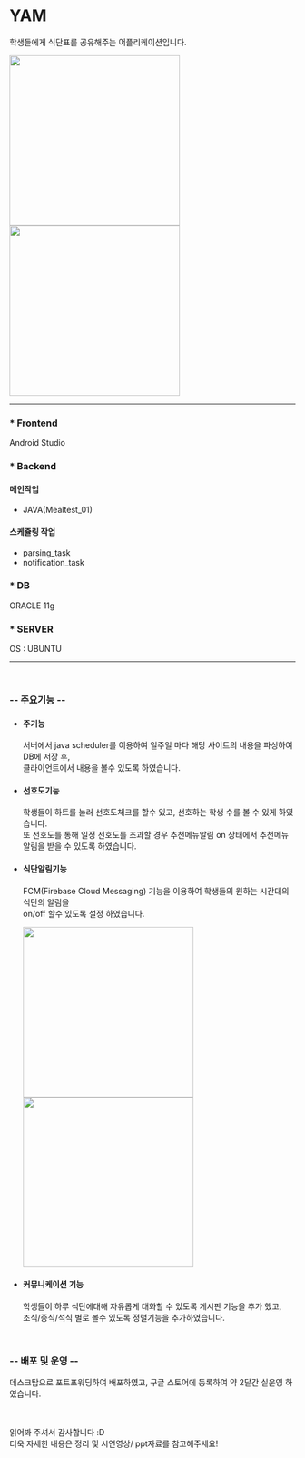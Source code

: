 
<h1>YAM</h1>
<p>학생들에게 식단표를 공유해주는 어플리케이션입니다.</p>

<img src="https://github.com/dldnrud123/yam/assets/49900271/8966fb83-9396-4f71-b995-459610824679" width=300px />
<img src="https://github.com/dldnrud123/yam/assets/49900271/dc7df9d2-a656-499f-8bb5-adefbd79415e" width=300px />
<hr>

<h3>* Frontend</h3>
<p>Android Studio</p>

<h3>* Backend</h3>
<h4>메인작업</h4>
<ul>
    <li> JAVA(Mealtest_01)</li>
</ul>

<h4>스케쥴링 작업</h4>
<ul>
    <li> parsing_task </li>
    <li> notification_task </li>
</ul>

<h3>* DB</h3>
<p>ORACLE 11g</p>

<h3>* SERVER</h3>
<p>OS : UBUNTU</p>

<hr>
<br>
<h3>-- 주요기능 --</h3>
<ul>
<li>
<h4>주기능</h4>

<p>서버에서 java scheduler를 이용하여 일주일 마다 해당 사이트의 내용을 파싱하여 DB에 저장 후,<br>
클라이언트에서 내용을 볼수 있도록 하였습니다.</p>
</li>
<li>
<h4>선호도기능</h4>
      
<p>학생들이 하트를 눌러 선호도체크를 할수 있고, 선호하는 학생 수를 볼 수 있게 하였습니다.<br>
또 선호도를 통해 일정 선호도를 초과할 경우 추천메뉴알림 on 상태에서 추천메뉴 알림을 받을 수 있도록 하였습니다.            </p>
</li>
<li>
<h4>식단알림기능</h4>
<p>FCM(Firebase Cloud Messaging) 기능을 이용하여 학생들의 원하는 시간대의 식단의 알림을<br> on/off 할수 있도록 설정 하였습니다.</p>
<img src="https://github.com/dldnrud123/yam/assets/49900271/118de1c5-b64e-4d94-943b-4a0e827c741b" width=300px />
<img src="https://github.com/dldnrud123/yam/assets/49900271/9a72ff27-de3c-4d63-a42b-27d6c9d6878e" width=300px />
</li>
<li>
<h4>커뮤니케이션 기능</h4>
<p>학생들이 하루 식단에대해 자유롭게 대화할 수 있도록 게시판 기능을 추가 했고,<br> 조식/중식/석식 별로 볼수 있도록 정렬기능을 추가하였습니다.</p>
</li>
</ul>
<br>

<h3>-- 배포 및 운영 --</h3>
<p>데스크탑으로 포트포워딩하여 배포하였고, 구글 스토어에 등록하여 약 2달간 실운영 하였습니다.</p>
<br>
<br>
읽어봐 주셔서 감사합니다 :D <br>
더욱 자세한 내용은 정리 및 시연영상/ ppt자료를 참고해주세요!
<br>
